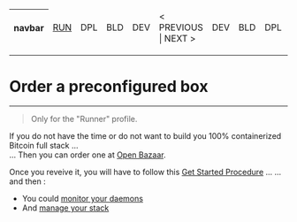 <table>
    <thead>
        <tr>
            <th>navbar</th>
            <td><A href="https://github.com/babonet13/HostYourNode/blob/master/HowTo/OrderPreconfiguredBox.md">RUN</A></td>
            <td>DPL</td>
            <td>BLD</td>
            <td>DEV</td>
            <td>< PREVIOUS | NEXT ></td>
            <td>DEV</td>
            <td>BLD</td>
            <td>DPL</td>
            <td><A href="https://github.com/babonet13/HostYourNode/tree/master/HowTo/6_MonitorDaemons">RUN</A></td>
            <th><A href="https://github.com/babonet13/HostYourNode/blob/master/Who/Profiles.md">profiles</A></th>
        </tr>
    </thead>
</table>

---
# Order a preconfigured box
---
> Only for the "Runner" profile.

If you do not have the time or do not want to build you 100% containerized Bitcoin full stack ...   
... Then you can order one at <A href="http://bit.ly/2DOj69o">Open Bazaar</A>.

Once you reveive it, you will have to follow this <A href="http://bit.ly/2P5y78f">Get Started Procedure</A> ...
... and then :
* You could <A href="https://github.com/babonet13/HostYourNode/tree/master/HowTo/6_MonitorDaemons">monitor your daemons</A>
* And <A href="https://github.com/babonet13/HostYourNode/blob/master/Who/Profiles.md">manage your stack</A>

